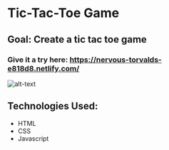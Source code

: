 # Tic-Tac-Toe Game 

## Goal: Create a tic tac toe game 
 
### Give it a try here: https://nervous-torvalds-e818d8.netlify.com/

![alt-text](tictactoe.png)

## Technologies Used: 
- HTML 
- CSS 
- Javascript
